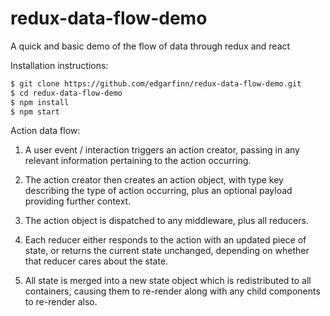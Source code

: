 # redux-data-flow-demo
A quick and basic demo of the flow of data through redux and react

Installation instructions:

```bash
$ git clone https://github.com/edgarfinn/redux-data-flow-demo.git
$ cd redux-data-flow-demo
$ npm install
$ npm start
```

Action data flow:

1) A user event / interaction triggers an action creator, passing in any relevant information pertaining to the action occurring.

2) The action creator then creates an action object, with type key describing the type of action occurring, plus an optional payload providing further context.

3) The action object is dispatched to any middleware, plus all reducers.

4) Each reducer either responds to the action with an updated piece of state, or returns the current state unchanged, depending on whether that reducer cares about the state.

5) All state is merged into a new state object which is redistributed to all containers, causing them to re-render along with any child components to re-render also.
